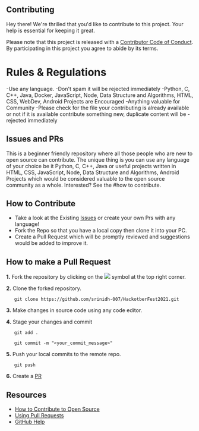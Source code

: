 ## Contributing

Hey there! We're thrilled that you'd like to contribute to this project. Your help is essential for keeping it great.

Please note that this project is released with a [Contributor Code of Conduct](https://github.com/srinidh-007/HackotberFest2021). By participating in this project you agree to abide by its terms.

# Rules & Regulations 

-Use any language.
-Don't spam it will be rejected immediately
-Python, C, C++, Java, Docker, JavaScript, Node, Data Structure and Algorithms, HTML, CSS, WebDev, Android Projects are Encouraged
-Anything valuable for Community
-Please check for the file your contributing is already available or not if it is available contribute something new, duplicate content will be -rejected immediately

## Issues and PRs

This is a beginner friendly repository where all those people who are new to open source can contribute. The unique thing is you can use any
language of your choice be it Python, C, C++, Java or useful projects written in HTML, CSS, JavaScript, Node, Data Structure and Algorithms, Android Projects which would be considered valuable to the open source community as a whole. Interested? See the #how to contribute.

## How to Contribute

- Take a look at the Existing [Issues](https://github.com/srinidh-007/HackotberFest2021.git) or create your own Prs with any language!
- Fork the Repo so that you have a local copy then clone it into your PC.
- Create a Pull Request which will be promptly reviewed and suggestions would be added to improve it.

## How to make a Pull Request

**1.** Fork the repository by clicking on the <a href="https://github.com/srinidh-007/HackotberFest2021"><img src="https://img.icons8.com/ios/24/000000/code-fork.png"></a> symbol at the top right corner.

**2.** Clone the forked repository.
```
   git clone https://github.com/srinidh-007/HackotberFest2021.git
```

**3.** Make changes in source code using any code editor.

**4.** Stage your changes and commit

```
   git add .
```

```
   git commit -m "<your_commit_message>"
```

**5.** Push your local commits to the remote repo.

```
   git push 
```

**6.** Create a [PR](https://help.github.com/en/github/collaborating-with-issues-and-pull-requests/creating-a-pull-request)

## Resources

- [How to Contribute to Open Source](https://opensource.guide/how-to-contribute/)
- [Using Pull Requests](https://help.github.com/articles/about-pull-requests/)
- [GitHub Help](https://help.github.com)